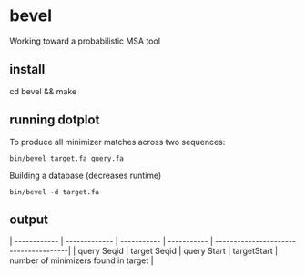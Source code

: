 # bevel
Working toward a probabilistic MSA tool 

## install 
cd bevel && make

## running dotplot

To produce all minimizer matches across two sequences:

```
bin/bevel target.fa query.fa
```

Building a database (decreases runtime)

```
bin/bevel -d target.fa
```

## output


| ------------ | ------------- | ----------- | ----------- | --------------------------------------|
|  query Seqid | target Seqid  | query Start | targetStart | number of minimizers found in target  |
